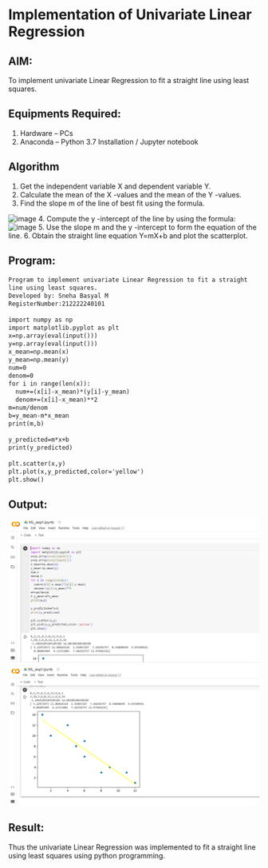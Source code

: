 # Implementation of Univariate Linear Regression
## AIM:
To implement univariate Linear Regression to fit a straight line using least squares.

## Equipments Required:
1. Hardware – PCs
2. Anaconda – Python 3.7 Installation / Jupyter notebook

## Algorithm
1. Get the independent variable X and dependent variable Y.
2. Calculate the mean of the X -values and the mean of the Y -values.
3. Find the slope m of the line of best fit using the formula. 
<img width="231" alt="image" src="https://user-images.githubusercontent.com/93026020/192078527-b3b5ee3e-992f-46c4-865b-3b7ce4ac54ad.png">
4. Compute the y -intercept of the line by using the formula:
<img width="148" alt="image" src="https://user-images.githubusercontent.com/93026020/192078545-79d70b90-7e9d-4b85-9f8b-9d7548a4c5a4.png">
5. Use the slope m and the y -intercept to form the equation of the line.
6. Obtain the straight line equation Y=mX+b and plot the scatterplot.

## Program:
```
Program to implement univariate Linear Regression to fit a straight line using least squares.
Developed by: Sneha Basyal M
RegisterNumber:212222240101

import numpy as np
import matplotlib.pyplot as plt
x=np.array(eval(input()))
y=np.array(eval(input()))
x_mean=np.mean(x)
y_mean=np.mean(y)
num=0
denom=0
for i in range(len(x)):
  num+=(x[i]-x_mean)*(y[i]-y_mean)
  denom+=(x[i]-x_mean)**2
m=num/denom
b=y_mean-m*x_mean
print(m,b)

y_predicted=m*x+b
print(y_predicted)

plt.scatter(x,y)
plt.plot(x,y_predicted,color='yellow')
plt.show()

```

## Output:
![Implementation of Univariate Linear Regression](ss4.png)
![Implementation of Univariate Linear Regression](ss3.png)


## Result:
Thus the univariate Linear Regression was implemented to fit a straight line using least squares using python programming.
